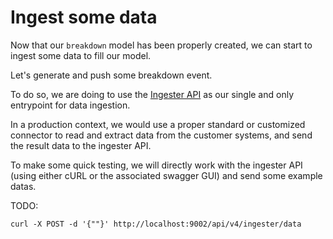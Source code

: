 # Ingest some data

Now that our `breakdown` model has been properly created, we can start to ingest some data to fill our model.

Let's generate and push some breakdown event.

To do so, we are doing to use the [Ingester API](/ingester/ingester) as our single and only entrypoint for data ingestion.

In a production context, we would use a proper standard or customized connector to read and extract data from the customer systems, and send the result data to the ingester API.

To make some quick testing, we will directly work with the ingester API (using either cURL or the associated swagger GUI) and send some example datas.

TODO:

```shell
curl -X POST -d '{""}' http://localhost:9002/api/v4/ingester/data
```
